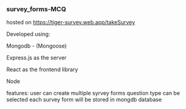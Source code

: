 ### survey_forms-MCQ

hosted on https://tiger-survey.web.app/takeSurvey

Developed using:

Mongodb - (Mongoose)

Express.js as the server

React as the frontend library

Node

features:
  user can create multiple syrvey forms
  question type can be selected 
  each survey form will be stored in mongdb database
